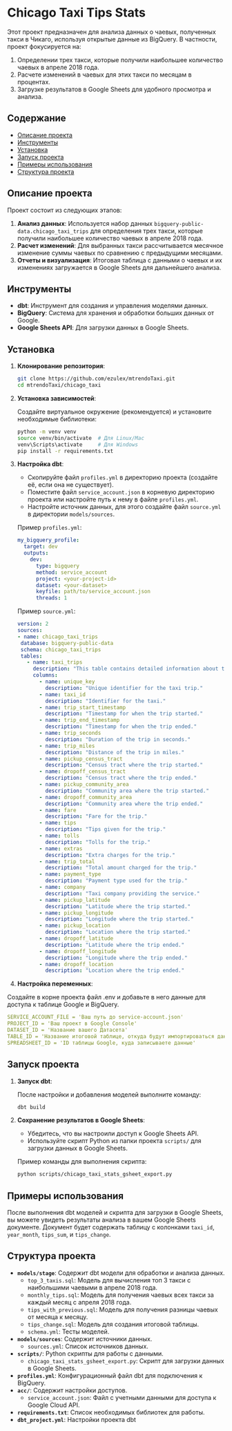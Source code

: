 # Chicago Taxi Tips Stats

Этот проект предназначен для анализа данных о чаевых, полученных такси в Чикаго, используя открытые данные из BigQuery. В частности, проект фокусируется на:

1. Определении трех такси, которые получили наибольшее количество чаевых в апреле 2018 года.
2. Расчете изменений в чаевых для этих такси по месяцам в процентах.
3. Загрузке результатов в Google Sheets для удобного просмотра и анализа.

## Содержание

- [Описание проекта](#описание-проекта)
- [Инструменты](#инструменты)
- [Установка](#установка)
- [Запуск проекта](#запуск-проекта)
- [Примеры использования](#примеры-использования)
- [Структура проекта](#структура-проекта)

## Описание проекта

Проект состоит из следующих этапов:

1. **Анализ данных**: Используется набор данных `bigquery-public-data.chicago_taxi_trips` для определения трех такси, которые получили наибольшее количество чаевых в апреле 2018 года.
2. **Расчет изменений**: Для выбранных такси рассчитывается месячное изменение суммы чаевых по сравнению с предыдущими месяцами.
3. **Отчеты и визуализация**: Итоговая таблица с данными о чаевых и их изменениях загружается в Google Sheets для дальнейшего анализа.

## Инструменты

- **dbt**: Инструмент для создания и управления моделями данных.
- **BigQuery**: Система для хранения и обработки больших данных от Google.
- **Google Sheets API**: Для загрузки данных в Google Sheets.

## Установка

1. **Клонирование репозитория**:

    ```bash
    git clone https://github.com/ezulex/mtrendoTaxi.git
    cd mtrendoTaxi/chicago_taxi
    ```

2. **Установка зависимостей**:

    Создайте виртуальное окружение (рекомендуется) и установите необходимые библиотеки:

    ```bash
    python -m venv venv
    source venv/bin/activate  # Для Linux/Mac
    venv\Scripts\activate     # Для Windows
    pip install -r requirements.txt
    ```

3. **Настройка dbt**:

    - Скопируйте файл `profiles.yml` в директорию проекта (создайте её, если она не существует).
    - Поместите файл `service_account.json` в корневую директорию проекта или настройте путь к нему в файле `profiles.yml`.
    - Настройте источник данных, для этого создайте файл  `source.yml` в директории `models/sources`.

    Пример `profiles.yml`:

    ```yaml
    my_bigquery_profile:
      target: dev
      outputs:
        dev:
          type: bigquery
          method: service_account
          project: <your-project-id>
          dataset: <your-dataset>
          keyfile: path/to/service_account.json
          threads: 1
    ```
   
   Пример `source.yml`:

    ```yaml
    version: 2
   sources:
   - name: chicago_taxi_trips
     database: bigquery-public-data
     schema: chicago_taxi_trips
     tables:
       - name: taxi_trips
         description: "This table contains detailed information about taxi trips in Chicago."
         columns:
           - name: unique_key
             description: "Unique identifier for the taxi trip."
           - name: taxi_id
             description: "Identifier for the taxi."
           - name: trip_start_timestamp
             description: "Timestamp for when the trip started."
           - name: trip_end_timestamp
             description: "Timestamp for when the trip ended."
           - name: trip_seconds
             description: "Duration of the trip in seconds."
           - name: trip_miles
             description: "Distance of the trip in miles."
           - name: pickup_census_tract
             description: "Census tract where the trip started."
           - name: dropoff_census_tract
             description: "Census tract where the trip ended."
           - name: pickup_community_area
             description: "Community area where the trip started."
           - name: dropoff_community_area
             description: "Community area where the trip ended."
           - name: fare
             description: "Fare for the trip."
           - name: tips
             description: "Tips given for the trip."
           - name: tolls
             description: "Tolls for the trip."
           - name: extras
             description: "Extra charges for the trip."
           - name: trip_total
             description: "Total amount charged for the trip."
           - name: payment_type
             description: "Payment type used for the trip."
           - name: company
             description: "Taxi company providing the service."
           - name: pickup_latitude
             description: "Latitude where the trip started."
           - name: pickup_longitude
             description: "Longitude where the trip started."
           - name: pickup_location
             description: "Location where the trip started."
           - name: dropoff_latitude
             description: "Latitude where the trip ended."
           - name: dropoff_longitude
             description: "Longitude where the trip ended."
           - name: dropoff_location
             description: "Location where the trip ended."
   ```

4. **Настройка переменных**:

Создайте в корне проекта файл .env и добавьте в него данные для доступа к таблице Google и BigQuery.

```yaml
SERVICE_ACCOUNT_FILE = 'Ваш путь до service-account.json'
PROJECT_ID = 'Ваш проект в Google Console'
DATASET_ID = 'Название вашего Датасета'
TABLE_ID = 'Название итоговой таблице, откуда будут импортироваться данные в Google таблицу'
SPREADSHEET_ID = 'ID таблицы Google, куда записываете данные'
```


## Запуск проекта

1. **Запуск dbt**:

    После настройки и добавления моделей выполните команду:

    ```bash
    dbt build
    ```

2. **Сохранение результатов в Google Sheets**:

    - Убедитесь, что вы настроили доступ к Google Sheets API.
    - Используйте скрипт Python из папки проекта  `scripts/` для загрузки данных в Google Sheets.

    Пример команды для выполнения скрипта:

    ```bash
    python scripts/chicago_taxi_stats_gsheet_export.py
    ```

## Примеры использования

После выполнения dbt моделей и скрипта для загрузки в Google Sheets, вы можете увидеть результаты анализа в вашем Google Sheets документе. Документ будет содержать таблицу с колонками `taxi_id`, `year_month`, `tips_sum`, и `tips_change`.

## Структура проекта

- **`models/stage`**: Содержит dbt модели для обработки и анализа данных.
  - `top_3_taxis.sql`: Модель для вычисления топ 3 такси с наибольшими чаевыми в апреле 2018 года.
  - `monthly_tips.sql`: Модель для получения чаевых всех такси за каждый месяц с апреля 2018 года.
  - `tips_with_previous.sql`: Модель для получения разницы чаевых от месяца к месяцу.
  - `tips_change.sql`: Модель для создания итоговой таблицы.
  - `schema.yml`: Тесты моделей.
- **`models/sources`**: Содержит источники данных.
  - `sources.yml`: Список источников данных.
- **`scripts/`**: Python скрипты для работы с данными.
  - `chicago_taxi_stats_gsheet_export.py`: Скрипт для загрузки данных в Google Sheets.
- **`profiles.yml`**: Конфигурационный файл dbt для подключения к BigQuery.
- **`acc/`**: Содержит настройки доступов.
  - `service_account.json`: Файл с учетными данными для доступа к Google Cloud API.
- **`requirements.txt`**: Список необходимых библиотек для работы.
- **`dbt_project.yml`**: Настройки проекта dbt


